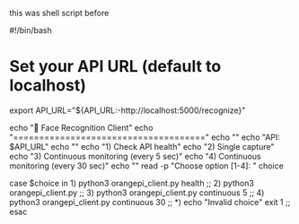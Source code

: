 this was shell script before

#!/bin/bash

# Set your API URL (default to localhost)
export API_URL="${API_URL:-http://localhost:5000/recognize}"

echo "🎯 Face Recognition Client"
echo "====================================="
echo ""
echo "API: $API_URL"
echo ""
echo "1) Check API health"
echo "2) Single capture"
echo "3) Continuous monitoring (every 5 sec)"
echo "4) Continuous monitoring (every 30 sec)"
echo ""
read -p "Choose option [1-4]: " choice

case $choice in
    1)
        python3 orangepi_client.py health
        ;;
    2)
        python3 orangepi_client.py
        ;;
    3)
        python3 orangepi_client.py continuous 5
        ;;
    4)
        python3 orangepi_client.py continuous 30
        ;;
    *)
        echo "Invalid choice"
        exit 1
        ;;
esac
